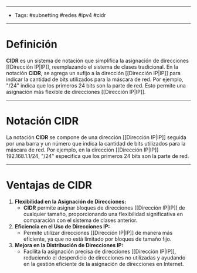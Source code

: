 ___
- Tags: #subnetting #redes #ipv4 #cidr
___

# Definición 

**CIDR** es un sistema de notación que simplifica la asignación de direcciones [[Dirección IP|IP]], reemplazando el sistema de clases tradicional. En la notación **CIDR**, se agrega un sufijo a la dirección [[Dirección IP|IP]] para indicar la cantidad de bits utilizados para la máscara de red. Por ejemplo, "/24" indica que los primeros 24 bits son la parte de red. Esto permite una asignación más flexible de direcciones [[Dirección IP|IP]].

___
# Notación CIDR

La notación **CIDR** se compone de una dirección [[Dirección IP|IP]] seguida por una barra y un número que indica la cantidad de bits utilizados para la máscara de red. Por ejemplo, en la dirección [[Dirección IP|IP]] 192.168.1.1/24, "/24" especifica que los primeros 24 bits son la parte de red.

___
# Ventajas de CIDR

1. **Flexibilidad en la Asignación de Direcciones:**
    - **CIDR** permite asignar bloques de direcciones [[Dirección IP|IP]] de cualquier tamaño, proporcionando una flexibilidad significativa en comparación con el sistema de clases anterior.
2. **Eficiencia en el Uso de Direcciones IP:**
    - Permite utilizar direcciones [[Dirección IP|IP]] de manera más eficiente, ya que no está limitado por bloques de tamaño fijo.
3. **Mejora en la Distribución de Direcciones IP:**
    - Facilita la asignación precisa de direcciones [[Dirección IP|IP]], reduciendo el desperdicio de direcciones no utilizadas y ayudando en la gestión eficiente de la asignación de direcciones en Internet.

